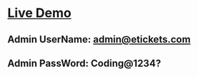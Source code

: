 # [Live Demo](https://puwei-etickets-app.azurewebsites.net/)
## Admin UserName: <admin@etickets.com>
## Admin PassWord: Coding@1234?
